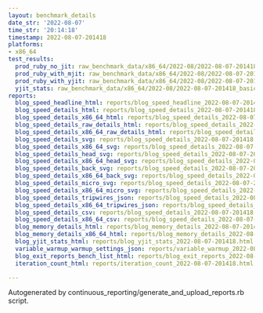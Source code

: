 ```yaml
---
layout: benchmark_details
date_str: '2022-08-07'
time_str: '20:14:18'
timestamp: 2022-08-07-201418
platforms:
- x86_64
test_results:
  prod_ruby_no_jit: raw_benchmark_data/x86_64/2022-08/2022-08-07-201418_basic_benchmark_prod_ruby_no_jit.json
  prod_ruby_with_mjit: raw_benchmark_data/x86_64/2022-08/2022-08-07-201418_basic_benchmark_prod_ruby_with_mjit.json
  prod_ruby_with_yjit: raw_benchmark_data/x86_64/2022-08/2022-08-07-201418_basic_benchmark_prod_ruby_with_yjit.json
  yjit_stats: raw_benchmark_data/x86_64/2022-08/2022-08-07-201418_basic_benchmark_yjit_stats.json
reports:
  blog_speed_headline_html: reports/blog_speed_headline_2022-08-07-201418.html
  blog_speed_details_html: reports/blog_speed_details_2022-08-07-201418.html
  blog_speed_details_x86_64_html: reports/blog_speed_details_2022-08-07-201418.x86_64.html
  blog_speed_details_raw_details_html: reports/blog_speed_details_2022-08-07-201418.raw_details.html
  blog_speed_details_x86_64_raw_details_html: reports/blog_speed_details_2022-08-07-201418.x86_64.raw_details.html
  blog_speed_details_svg: reports/blog_speed_details_2022-08-07-201418.svg
  blog_speed_details_x86_64_svg: reports/blog_speed_details_2022-08-07-201418.x86_64.svg
  blog_speed_details_head_svg: reports/blog_speed_details_2022-08-07-201418.head.svg
  blog_speed_details_x86_64_head_svg: reports/blog_speed_details_2022-08-07-201418.x86_64.head.svg
  blog_speed_details_back_svg: reports/blog_speed_details_2022-08-07-201418.back.svg
  blog_speed_details_x86_64_back_svg: reports/blog_speed_details_2022-08-07-201418.x86_64.back.svg
  blog_speed_details_micro_svg: reports/blog_speed_details_2022-08-07-201418.micro.svg
  blog_speed_details_x86_64_micro_svg: reports/blog_speed_details_2022-08-07-201418.x86_64.micro.svg
  blog_speed_details_tripwires_json: reports/blog_speed_details_2022-08-07-201418.tripwires.json
  blog_speed_details_x86_64_tripwires_json: reports/blog_speed_details_2022-08-07-201418.x86_64.tripwires.json
  blog_speed_details_csv: reports/blog_speed_details_2022-08-07-201418.csv
  blog_speed_details_x86_64_csv: reports/blog_speed_details_2022-08-07-201418.x86_64.csv
  blog_memory_details_html: reports/blog_memory_details_2022-08-07-201418.html
  blog_memory_details_x86_64_html: reports/blog_memory_details_2022-08-07-201418.x86_64.html
  blog_yjit_stats_html: reports/blog_yjit_stats_2022-08-07-201418.html
  variable_warmup_warmup_settings_json: reports/variable_warmup_2022-08-07-201418.warmup_settings.json
  blog_exit_reports_bench_list_html: reports/blog_exit_reports_2022-08-07-201418.bench_list.html
  iteration_count_html: reports/iteration_count_2022-08-07-201418.html

---
```

Autogenerated by continuous_reporting/generate_and_upload_reports.rb script.
